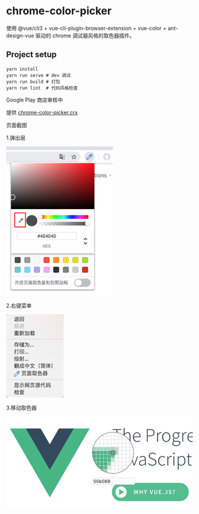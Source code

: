 # chrome-color-picker

使用 @vue/cli3 + vue-cli-plugin-browser-extension + vue-color + ant-design-vue 驱动的 chrome 调试器风格的取色器插件。

## Project setup

```
yarn install
yarn run serve # dev 调试
yarn run build # 打包
yarn run lint  # 代码风格检查
```

Google Play 商店审核中

提供 [chrome-color-picker.crx](./demo/chrome-color-picker.crx)

页面截图

1.弹出层

![pouup](./demo/popup.png)

2.右键菜单

![contextMenu](./demo/contextMenu.png)

3.移动取色器

![active](./demo/active.png)
